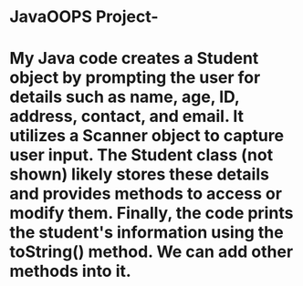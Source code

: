 # JavaOOPS Project-

# My Java code creates a Student object by prompting the user for details such as name, age, ID, address, contact, and email. It utilizes a Scanner object to capture user input. The Student class (not shown) likely stores these details and provides methods to access or modify them. Finally, the code prints the student's information using the toString() method. We can add other methods into it.
